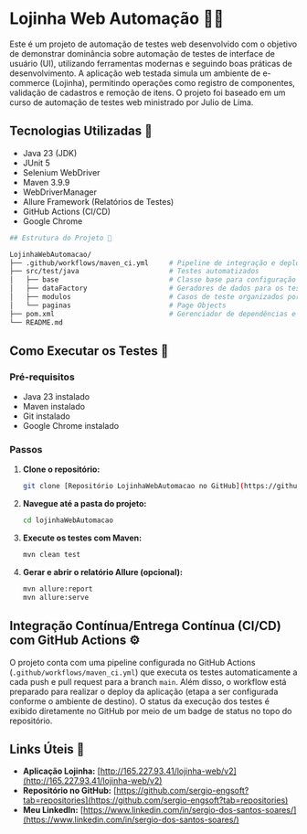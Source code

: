 # Lojinha Web Automação 🛒✅

Este é um projeto de automação de testes web desenvolvido com o objetivo de demonstrar dominância sobre automação de testes de interface de usuário (UI), utilizando ferramentas modernas e seguindo boas práticas de desenvolvimento. A aplicação web testada simula um ambiente de e-commerce (Lojinha), permitindo operações como registro de componentes, validação de cadastros e remoção de itens.
O projeto foi baseado em um curso de automação de testes web ministrado por Julio de Lima.

## Tecnologias Utilizadas 🚀

* Java 23 (JDK)
* JUnit 5
* Selenium WebDriver
* Maven 3.9.9
* WebDriverManager
* Allure Framework (Relatórios de Testes)
* GitHub Actions (CI/CD)
* Google Chrome

 ```bash
## Estrutura do Projeto 📁

LojinhaWebAutomacao/
├── .github/workflows/maven_ci.yml     # Pipeline de integração e deploy contínuos
├── src/test/java                      # Testes automatizados
│   ├── base                           # Classe base para configuração do WebDriver
│   ├── dataFactory                    # Geradores de dados para os testes
│   ├── modulos                        # Casos de teste organizados por módulo
│   └── paginas                        # Page Objects
├── pom.xml                            # Gerenciador de dependências e build (Maven)
└── README.md
```

## Como Executar os Testes 🧪

### Pré-requisitos

* Java 23 instalado
* Maven instalado
* Git instalado
* Google Chrome instalado

### Passos

1.  **Clone o repositório:**
    ```bash
    git clone [Repositório LojinhaWebAutomacao no GitHub](https://github.com/sergio-engsoft/lojinhaWebAutomacao.git)
    ```

2.  **Navegue até a pasta do projeto:**
    ```bash
    cd lojinhaWebAutomacao
    ```

3.  **Execute os testes com Maven:**
    ```bash
    mvn clean test
    ```

4.  **Gerar e abrir o relatório Allure (opcional):**
    ```bash
    mvn allure:report
    mvn allure:serve
    ```

## Integração Contínua/Entrega Contínua (CI/CD) com GitHub Actions ⚙️

O projeto conta com uma pipeline configurada no GitHub Actions (`.github/workflows/maven_ci.yml`) que executa os testes automaticamente a cada push e pull request para a branch `main`. Além disso, o workflow está preparado para realizar o deploy da aplicação (etapa a ser configurada conforme o ambiente de destino). O status da execução dos testes é exibido diretamente no GitHub por meio de um badge de status no topo do repositório.

## Links Úteis 🔗

* **Aplicação Lojinha:** [http://165.227.93.41/lojinha-web/v2](http://165.227.93.41/lojinha-web/v2)
* **Repositório no GitHub:** [https://github.com/sergio-engsoft?tab=repositories](https://github.com/sergio-engsoft?tab=repositories)
* **Meu LinkedIn:** [https://www.linkedin.com/in/sergio-dos-santos-soares/](https://www.linkedin.com/in/sergio-dos-santos-soares/)
